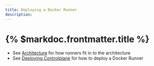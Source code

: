 ```yaml
---
title: Deploying a Docker Runner
description:
---
```


# {% $markdoc.frontmatter.title %}

* See [Architecture](/docs/architecture) for how runners fit in to the architecture
* See [Deploying Controlplane](/docs/controlplane) for how to deploy a Docker Runner